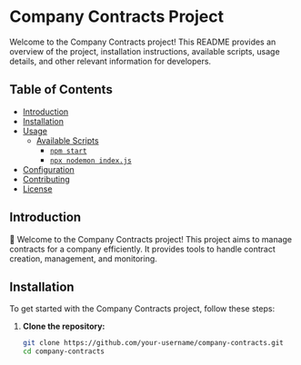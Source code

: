 # Company Contracts Project

Welcome to the Company Contracts project! This README provides an overview of the project, installation instructions, available scripts, usage details, and other relevant information for developers.

## Table of Contents

- [Introduction](#introduction)
- [Installation](#installation)
- [Usage](#usage)
  - [Available Scripts](#available-scripts)
    - [`npm start`](#npm-start)
    - [`npx nodemon index.js`](#npx-nodemon-indexjs)
- [Configuration](#configuration)
- [Contributing](#contributing)
- [License](#license)

## Introduction

👋 Welcome to the Company Contracts project! This project aims to manage contracts for a company efficiently. It provides tools to handle contract creation, management, and monitoring.

## Installation

To get started with the Company Contracts project, follow these steps:

1. **Clone the repository:**

   ```bash
   git clone https://github.com/your-username/company-contracts.git
   cd company-contracts
